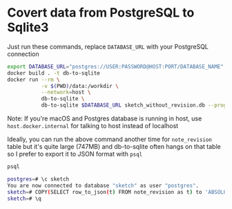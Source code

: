 # Covert data from PostgreSQL to Sqlite3

Just run these commands, replace `DATABASE_URL` with your PostgreSQL connection

```sh
export DATABASE_URL="postgres://USER:PASSWORD@HOST:PORT/DATABASE_NAME"
docker build . -t db-to-sqlite
docker run --rm \
           -v $(PWD)/data:/workdir \
           --network=host \
           db-to-sqlite \
           db-to-sqlite $DATABASE_URL sketch_without_revision.db --progress --all --skip=note_revision
```

Note: If you're macOS and Postgres database is running in host, use `host.docker.internal` for talking to host instead of localhost

Ideally, you can run the above command another time for `note_revision` table but it's quite large (747MB) and db-to-sqlite often hangs on that table so I prefer to export it to JSON format with `psql` 

```sh
psql

postgres=# \c sketch 
You are now connected to database "sketch" as user "postgres".
sketch=# COPY(SELECT row_to_json(t) FROM note_revision as t) to 'ABSOLUTE_PATH/note_revision.json';
sketch=# \q
```

